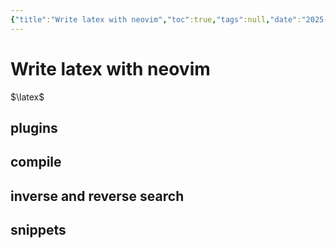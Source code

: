 ```yaml
---
{"title":"Write latex with neovim","toc":true,"tags":null,"date":"2025-04-27","dg-publish":true,"permalink":"/wiki/code/vimtex/","dgPassFrontmatter":true,"noteIcon":""}
---
```



# Write latex with neovim

$\latex$

## plugins

## compile

## inverse and reverse search

## snippets
